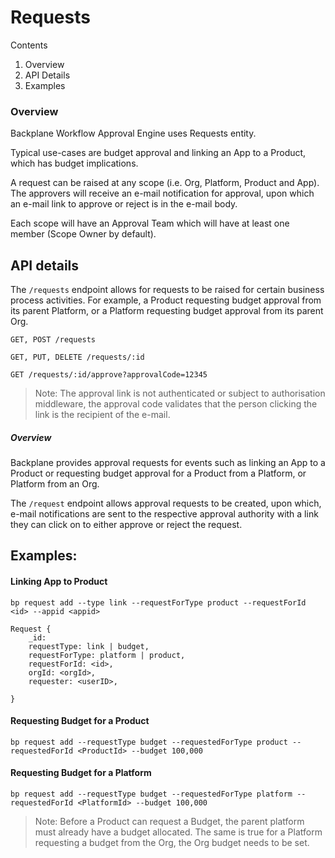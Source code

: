 # Requests

Contents

1. Overview
2. API Details
3. Examples

### Overview

Backplane Workflow Approval Engine uses Requests entity.

Typical use-cases are budget approval and linking an App to a Product, which has budget implications.

A request can be raised at any scope (i.e. Org, Platform, Product and App). The approvers will receive an e-mail notification for approval, upon which an e-mail link to approve or reject is in the e-mail body.

Each scope will have an Approval Team which will have at least one member (Scope Owner by default).

## API details

The `/requests` endpoint allows for requests to be raised for certain business process activities. For example, a Product requesting budget approval from its parent Platform, or a Platform requesting budget approval from its parent Org.

`GET, POST /requests`

`GET, PUT, DELETE /requests/:id`

`GET /requests/:id/approve?approvalCode=12345`

> Note: The approval link is not authenticated or subject to authorisation middleware, the approval code validates that the person clicking the link is the recipient of the e-mail.

##### Overview

Backplane provides approval requests for events such as linking an App to a Product or requesting budget approval for a Product from a Platform, or Platform from an Org.

The `/request` endpoint allows approval requests to be created, upon which, e-mail notifications are sent to the respective approval authority with a link they can click on to either approve or reject the request.

## Examples:

#### Linking App to Product

`bp request add --type link --requestForType product --requestForId <id> --appid <appid>`

```
Request {
    _id:
    requestType: link | budget,
    requestForType: platform | product,
    requestForId: <id>,
    orgId: <orgId>,
    requester: <userID>,

}
```

#### Requesting Budget for a Product

```
bp request add --requestType budget --requestedForType product --requestedForId <ProductId> --budget 100,000
```

#### Requesting Budget for a Platform

```
bp request add --requestType budget --requestedForType platform --requestedForId <PlatformId> --budget 100,000
```

> Note: Before a Product can request a Budget, the parent platform must already have a budget allocated. The same is true for a Platform requesting a budget from the Org, the Org budget needs to be set.
